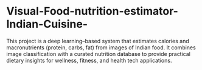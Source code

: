 # Visual-Food-nutrition-estimator-Indian-Cuisine-
This project is a deep learning–based system that estimates calories and macronutrients (protein, carbs, fat) from images of Indian food. It combines image classification with a curated nutrition database to provide practical dietary insights for wellness, fitness, and health tech applications.

